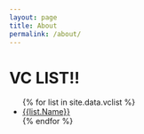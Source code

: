 ```yaml
---
layout: page
title: About
permalink: /about/
---
```


<h1>VC LIST!!</h1>

<ul>
{% for list in site.data.vclist %}
  <li><a href="{{ list.Name | datapage_url: '_site/vclist' }}">{{list.Name}}</a></li>
{% endfor %}
</ul>
